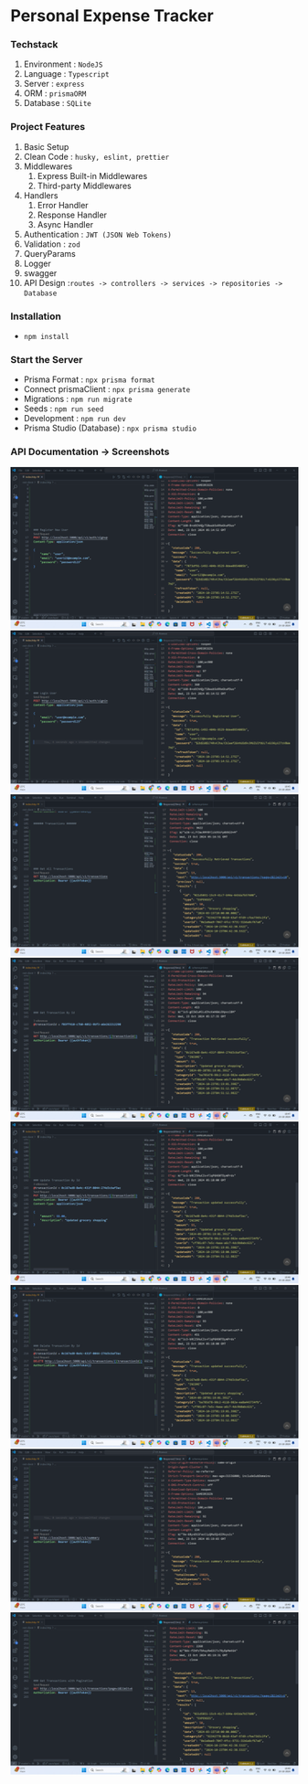 # Personal Expense Tracker

### Techstack

1. Environment : `NodeJS`
2. Language : `Typescript`
3. Server : `express`
4. ORM : `prismaORM`
5. Database : `SQLite`

### Project Features

1. Basic Setup
2. Clean Code : `husky, eslint, prettier`
3. Middlewares
   1. Express Built-in Middlewares
   2. Third-party Middlewares
4. Handlers
   1. Error Handler
   2. Response Handler
   3. Async Handler
5. Authentication : `JWT (JSON Web Tokens)`
6. Validation : `zod`
7. QueryParams
8. Logger
9. swagger
10. API Design :`routes -> controllers -> services -> repositories -> Database`

### Installation

- `npm install`

### Start the Server

- Prisma Format : `npx prisma format`
- Connect prismaClient : `npx prisma generate`
- Migrations : `npm run migrate`
- Seeds : `npm run seed`
- Development : `npm run dev`
- Prisma Studio (Database) : `npx prisma studio`

### API Documentation -> Screenshots

![Register User](./postman-screenshots/01-register-user.png)
![Login User](./postman-screenshots/02-login-user.png)
![Get All Transactions](./postman-screenshots/03-get-all-transactions.png)
![Get Transaction By Id](./postman-screenshots/04-get-transaction-by-id.png)
![Update Transaction](./postman-screenshots/06-update-transaction.png)
![Delete Trasaction](./postman-screenshots/07-delete-transaction.png)
![Summary](./postman-screenshots/08-summary.png)
![Pagination](./postman-screenshots//09-pagination.png)
